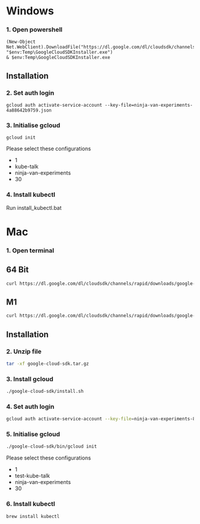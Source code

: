 # Windows
### 1. Open powershell
```shell
(New-Object Net.WebClient).DownloadFile("https://dl.google.com/dl/cloudsdk/channels/rapid/GoogleCloudSDKInstaller.exe", "$env:Temp\GoogleCloudSDKInstaller.exe")
& $env:Temp\GoogleCloudSDKInstaller.exe
```
## Installation
### 2. Set auth login
```shell
gcloud auth activate-service-account --key-file=ninja-van-experiments-4a88642b9759.json
```
### 3. Initialise gcloud
```shell
gcloud init
```
Please select these configurations
- 1
- kube-talk
- ninja-van-experiments
- 30

### 4. Install kubectl
Run install_kubectl.bat

# Mac
### 1. Open terminal
## 64 Bit
```bash
curl https://dl.google.com/dl/cloudsdk/channels/rapid/downloads/google-cloud-sdk-353.0.0-darwin-x86_64.tar.gz --output google-cloud-sdk.tar.gz
```
## M1
```bash
curl https://dl.google.com/dl/cloudsdk/channels/rapid/downloads/google-cloud-sdk-353.0.0-darwin-arm.tar.gz --output google-cloud-sdk.tar.gz
```

## Installation
### 2. Unzip file
```bash
tar -xf google-cloud-sdk.tar.gz
```
### 3. Install gcloud
```bash
./google-cloud-sdk/install.sh
```
### 4. Set auth login
```bash
gcloud auth activate-service-account --key-file=ninja-van-experiments-8486831a3ea0.json
```
### 5. Initialise gcloud
```bash
./google-cloud-sdk/bin/gcloud init
```
Please select these configurations
- 1
- test-kube-talk
- ninja-van-experiments
- 30

### 6. Install kubectl
```bash
brew install kubectl
```